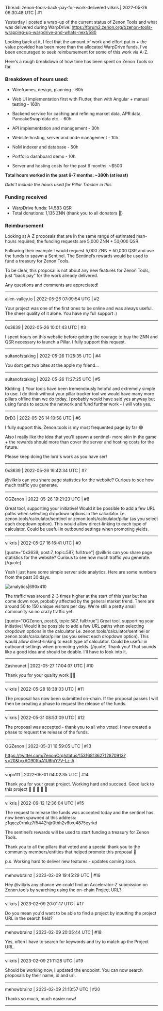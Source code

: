 Thread: zenon-tools-back-pay-for-work-delivered
vilkris | 2022-05-26 06:30:48 UTC | #1

Yesterday I posted a wrap-up of the current status of Zenon Tools and what was delivered during WarpDrive: https://forum2.zenon.org/t/zenon-tools-wrapping-up-warpdrive-and-whats-next/580

Looking back at it, I feel that the amount of work and effort put in + the value provided has been more than the allocated WarpDrive funds. I’ve been encouraged to seek reimbursement for some of this work via A-Z.

Here's a rough breakdown of how time has been spent on Zenon Tools so far.

### Breakdown of hours used:
* Wireframes, design, planning - 60h

* Web UI implementation first with Flutter, then with Angular + manual testing - 160h

* Backend service for caching and refining market data, APR data, PancakeSwap data etc. - 60h

* API implementation and management - 30h

* Website hosting, server and node management - 10h

* NoM indexer and database - 50h

* Portfolio dashboard demo - 10h

* Server and hosting costs for the past 6 months: ~$500

**Total hours worked in the past 6-7 months: ~380h (at least)**

*Didn’t include the hours used for Pillar Tracker in this.*

### Funding received
* WarpDrive funds: 14,583 QSR
* Total donations: 1,135 ZNN (thank you to all donators :pray:)

### Reimbursement
Looking at A-Z proposals that are in the same range of estimated man-hours required, the funding requests are 5,000 ZNN + 50,000 QSR.

Following their example I would request 5,000 ZNN + 50,000 QSR and use the funds to spawn a Sentinel. The Sentinel’s rewards would be used to fund a treasury for Zenon Tools.

To be clear, this proposal is not about any new features for Zenon Tools, just “back pay” for the work already delivered.

Any questions and comments are appreciated!

-------------------------

alien-valley.io | 2022-05-26 07:09:54 UTC | #2

Your project was one of the first ones to be online and was always useful.
The sheer quality of it alone.
You have my full support :)

-------------------------

0x3639 | 2022-05-26 10:01:43 UTC | #3

I spent hours on this website before getting the courage to buy the ZNN and QSR necessary to launch a Pillar.  I fully support this request.

-------------------------

sultanofstaking | 2022-05-26 11:25:35 UTC | #4

You dont get two bites at the apple my friend…

-------------------------

sultanofstaking | 2022-05-26 11:27:25 UTC | #5

Kidding :) Your tools have been tremendously helpful and extremely simple to use. I do think without your pillar tracker tool we would have many more pillars offline than we do today. I probably would have said yes anyway but using funds to secure the network and fund further work - I will vote yes.

-------------------------

DrD3 | 2022-05-26 14:10:58 UTC | #6

I fully support this. Zenon.tools is my most frequented page by far :joy: 

Also I really like the idea that you'll spawn a sentinel- more skin in the game + the rewards should more than cover the server and hosting costs for the future.

Please keep doing the lord's work as you have ser!

-------------------------

0x3639 | 2022-05-26 16:42:34 UTC | #7

@vilkris can you share page statistics for the website?  Curious to see how much traffic you generate.

-------------------------

OGZenon | 2022-05-26 19:21:23 UTC | #8

Great tool, supporting your initiative! Would it be possible to add a few URL paths when selecting dropdown options in the calculator i.e. zenon.tools/calculator/sentinel or zenon.tools/calculator/pillar (as you select each dropdown option). This would allow direct-linking to each type of calculator. Could be useful in outbound settings when promoting yields.

-------------------------

vilkris | 2022-05-27 16:16:41 UTC | #9

[quote="0x3639, post:7, topic:587, full:true"]
@vilkris can you share page statistics for the website? Curious to see how much traffic you generate.
[/quote]

Yeah I just have some simple server side analytics. Here are some numbers from the past 30 days.

![analytics|690x410](upload://xJ1we0yH76GTRoSwXTrCjnBCkOB.png)

The traffic was around 2-3 times higher at the start of this year but has come down now, probably affected by the general market trend. There are around 50 to 150 unique visitors per day. We're still a pretty small community so no crazy traffic yet.

[quote="OGZenon, post:8, topic:587, full:true"]
Great tool, supporting your initiative! Would it be possible to add a few URL paths when selecting dropdown options in the calculator i.e. zenon.tools/calculator/sentinel or zenon.tools/calculator/pillar (as you select each dropdown option). This would allow direct-linking to each type of calculator. Could be useful in outbound settings when promoting yields.
[/quote]
Thank you! That sounds like a good idea and should be doable. I'll have to look into it.

-------------------------

Zashounet | 2022-05-27 17:04:07 UTC | #10

Thank you for your quality work 👏🏻

-------------------------

vilkris | 2022-05-28 18:38:03 UTC | #11

The proposal has now been submitted on-chain. If the proposal passes I will then be creating a phase to request the release of the funds.

-------------------------

vilkris | 2022-05-31 08:53:09 UTC | #12

The proposal was accepted - thank you to all who voted. I now created a phase to request the release of the funds.

-------------------------

OGZenon | 2022-05-31 16:59:05 UTC | #13

https://twitter.com/ZenonOrg/status/1531681362712870913?s=20&t=xAG90ftuA1U8hiY7V-Lz-A

-------------------------

vopo111 | 2022-06-01 04:02:35 UTC | #14

Thank you for your great project. Working hard and succeed.
Good luck to this project
:pray: :pray: :pray: :pray: :pray:

-------------------------

vilkris | 2022-06-12 12:36:04 UTC | #15

The request to release the funds was accepted today and the sentinel has now been spawned at this address: z1qqcz0rmkz7f5442hjjr0thh2v6txu4875eyrkd

The sentinel’s rewards will be used to start funding a treasury for Zenon Tools.

Thank you to all the pillars that voted and a special thank you to the community members/entities that helped promote this proposal :pray:

p.s. Working hard to deliver new features - updates coming zoon.

-------------------------

mehowbrainz | 2023-02-09 19:45:29 UTC | #16

Hey @vilkris any chance we could find an Accelerator-Z submission on Zenon.tools by searching using the on-chain Project URL?

-------------------------

vilkris | 2023-02-09 20:01:17 UTC | #17

Do you mean you'd want to be able to find a project by inputting the project URL in the search field?

-------------------------

mehowbrainz | 2023-02-09 20:05:44 UTC | #18

Yes, often I have to search for keywords and try to match up the Project URL.

-------------------------

vilkris | 2023-02-09 21:11:28 UTC | #19

Should be working now, I updated the endpoint. You can now search proposals by their name, id and url.

-------------------------

mehowbrainz | 2023-02-09 21:13:57 UTC | #20

Thanks so much, much easier now!

-------------------------

